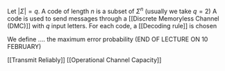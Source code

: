 Let $\lvert \Sigma \rvert=q$. A code of length $n$ is a subset of $\Sigma^{n}$ (usually we take $q=2$)
A code is used to send messages through a [[Discrete Memoryless Channel (DMC)]] with $q$ input letters. For each code, a [[Decoding rule]] is chosen

We define .... the maximum error probability
(END OF LECTURE ON 10 FEBRUARY)

[[Transmit Reliably]]
[[Operational Channel Capacity]]

